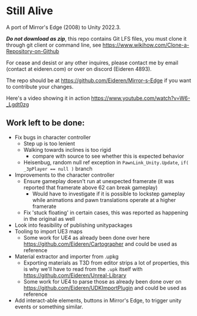 # Still Alive
A port of Mirror's Edge (2008) to Unity 2022.3.

***Do not download as zip***, this repo contains Git LFS files, you must clone it through git client or command line, see https://www.wikihow.com/Clone-a-Repository-on-Github

For cease and desist or any other inquires, please contact me by email (contact at eideren.com) or over on discord (Eideren 4893).

The repo should be at https://github.com/Eideren/Mirror-s-Edge if you want to contribute your changes.

Here's a video showing it in action https://www.youtube.com/watch?v=W6-_Lgdt0zg

## Work left to be done:
- Fix bugs in character controller
	+ Step up is too lenient
	+ Walking towards inclines is too rigid
		* compare with source to see whether this is expected behavior
	+ Heisenbug, random null ref exception in `PawnLink_Unity.Update`, `if( _3pPlayer == null )` branch
- Improvements to the character controller
	+ Ensure gameplay doesn't run at unexpected framerate (it was reported that framerate above 62 can break gameplay)
		* Would have to investigate if it is possible to lockstep gameplay while animations and pawn translations operate at a higher framerate
	+ Fix 'stuck floating' in certain cases, this was reported as happening in the original as well
- Look into feasibility of publishing unitypackages
- Tooling to import UE3 maps
	+ Some work for UE4 as already been done over here https://github.com/Eideren/Cartographer and could be used as reference
- Material extractor and importer from .upkg
	+ Exporting materials as T3D from editor strips a lot of properties, this is why we'll have to read from the `.upk` itself with https://github.com/Eideren/Unreal-Library
	+ Some work for UE4 to parse those as already been done over on https://github.com/Eideren/UDKImportPlugin and could be used as reference
- Add interact-able elements, buttons in Mirror's Edge, to trigger unity events or something similar.
